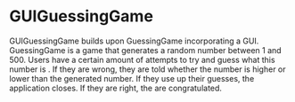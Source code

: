 # GUIGuessingGame
 GUIGuessingGame builds upon GuessingGame incorporating a GUI. GuessingGame is a game that generates a random number between 1 and 500. Users have a certain amount of attempts to try and guess what this number is . If they are wrong, they are told whether the number is higher or lower than the generated number. If they use up their guesses, the application closes. If they are right, the are congratulated.

